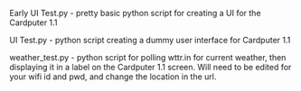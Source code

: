 Early UI Test.py - pretty basic python script for creating a UI for the Cardputer 1.1

UI Test.py - python script creating a dummy user interface for Cardputer 1.1

weather_test.py - python script for polling wttr.in for current weather, then displaying it in a label on the Cardputer 1.1 screen. Will need to be edited for your wifi id and pwd, and change the location in the url.

